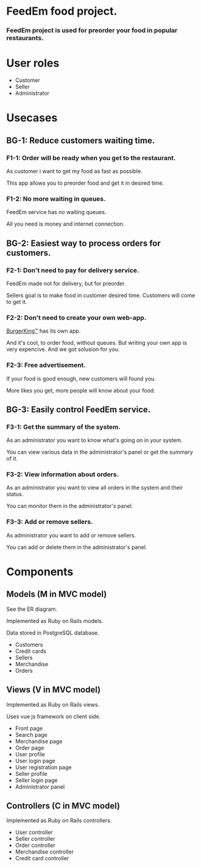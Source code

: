 <h1 align="left">
FeedEm food project.
</h1>

### FeedEm project is used for preorder your food in popular restaurants.

# User roles

* Customer
* Seller
* Administrator

# Usecases

## BG-1: Reduce customers waiting time.

### F1-1: Order will be ready when you get to the restaurant.

As customer i want to get my food as fast as possible.

This app allows you to preorder food and get it in desired time.

### F1-2: No more waiting in queues.

FeedEm service has *no* waiting queues. 

All you need is money and internet connection.

## BG-2: Easiest way to process orders for customers.

### F2-1: Don't need to pay for delivery service.

FeedEm made not for delivery, but for preorder.

Sellers goal is to make food in customer desired time. 
Customers will come to get it.

### F2-2: Don't need to create your own web-app.

<a href="https://www.bk.com">BurgerKing™</a> has its own app.

And it's cool, to order food, without queues. 
But writing your own app is very expencive.
And we got solusion for you.

### F2-3: Free advertisement. 
If your food is good enough, new customers will found you. 

More likes you get, more people will know about your food. 

## BG-3: Easily control FeedEm service.

### F3-1: Get the summary of the system.

As an administrator you want to know what's going on in your system.

You can view various data in the administrator's panel or get the summary of it.

### F3-2: View information about orders.

As an administrator you want to view all orders in the system and their status.

You can monitor them in the administrator's panel.

### F3-3: Add or remove sellers.

As administrator you want to add or remove sellers.

You can add or delete them in the administrator's panel.

# Components

## Models (M in MVC model)
See the ER diagram.

Implemented as Ruby on Rails models.

Data stored in PostgreSQL database.

* Customers
* Credit cards
* Sellers
* Merchandise
* Orders

## Views (V in MVC model)
Implemented as Ruby on Rails views.

Uses vue js framework on client side.

* Front page
* Search page
* Merchandise page
* Order page
* User profile
* User login page
* User registration page
* Seller profile
* Seller login page
* Administrator panel

## Controllers (C in MVC model)
Implemented as Ruby on Rails controllers.

* User controller
* Seller controller
* Order controller
* Merchandise controller
* Credit card controller

